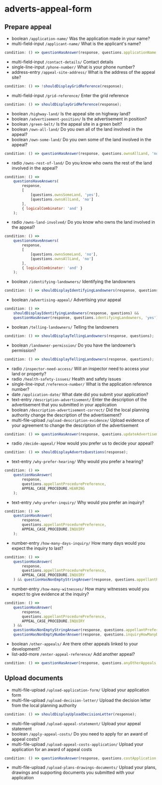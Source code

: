 # adverts-appeal-form

## Prepare appeal

- boolean `/application-name/` Was the application made in your name?
- multi-field-input `/applicant-name/` What is the applicant's name?

```js
condition: () => questionHasAnswer(response, questions.applicationName, 'no');
```

- multi-field-input `/contact-details/` Contact details
- single-line-input `/phone-number/` What is your phone number?
- address-entry `/appeal-site-address/` What is the address of the appeal site?

```js
condition: () => !shouldDisplayGridReference(response);
```

- multi-field-input `/grid-reference/` Enter the grid reference

```js
condition: () => shouldDisplayGridReference(response);
```

- boolean `/highway-land/` Is the appeal site on highway land?
- boolean `/advertisement-position/` Is the advertisement in position?
- boolean `/green-belt/` Is the appeal site in a green belt?
- boolean `/own-all-land/` Do you own all of the land involved in the appeal?
- boolean `/own-some-land/` Do you own some of the land involved in the appeal?

```js
condition: () => questionHasAnswer(response, questions.ownsAllLand, 'no');
```

- radio `/owns-rest-of-land/` Do you know who owns the rest of the land involved in the appeal?

```js
condition: () =>
	questionsHaveAnswers(
		response,
		[
			[questions.ownsSomeLand, 'yes'],
			[questions.ownsAllLand, 'no']
		],
		{ logicalCombinator: 'and' }
	);
```

- radio `/owns-land-involved/` Do you know who owns the land involved in the appeal?

```js
condition: () =>
	questionsHaveAnswers(
		response,
		[
			[questions.ownsSomeLand, 'no'],
			[questions.ownsAllLand, 'no']
		],
		{ logicalCombinator: 'and' }
	);
```

- boolean `/identifying-landowners/` Identifying the landowners

```js
condition: () => shouldDisplayIdentifyingLandowners(response, questions);
```

- boolean `/advertising-appeal/` Advertising your appeal

```js
condition: () =>
	shouldDisplayIdentifyingLandowners(response, questions) &&
	questionHasAnswer(response, questions.identifyingLandowners, 'yes');
```

- boolean `/telling-landowners/` Telling the landowners

```js
condition: () => shouldDisplayTellingLandowners(response, questions);
```

- boolean `/landowner-permission/` Do you have the landowner’s permission?

```js
condition: () => shouldDisplayTellingLandowners(response, questions);
```

- radio `/inspector-need-access/` Will an inspector need to access your land or property?
- radio `/health-safety-issues/` Health and safety issues
- single-line-input `/reference-number/` What is the application reference number?
- date `/application-date/` What date did you submit your application?
- text-entry `/description-advertisement/` Enter the description of the advertisement that you submitted in your application
- boolean `/description-advertisement-correct/` Did the local planning authority change the description of the advertisement?
- multi-file-upload `/upload-description-evidence/` Upload evidence of your agreement to change the description of the advertisement

```js
condition: () => questionHasAnswer(response, questions.updateAdvertisementDescription, 'yes');
```

- radio `/decide-appeal/` How would you prefer us to decide your appeal?

```js
condition: () => shouldDisplayAdvertsQuestions(response);
```

- text-entry `/why-prefer-hearing/` Why would you prefer a hearing?

```js
condition: () =>
	questionHasAnswer(
		response,
		questions.appellantProcedurePreference,
		APPEAL_CASE_PROCEDURE.HEARING
	);
```

- text-entry `/why-prefer-inquiry/` Why would you prefer an inquiry?

```js
condition: () =>
	questionHasAnswer(
		response,
		questions.appellantProcedurePreference,
		APPEAL_CASE_PROCEDURE.INQUIRY
	);
```

- number-entry `/how-many-days-inquiry/` How many days would you expect the inquiry to last?

```js
condition: () =>
	questionHasAnswer(
		response,
		questions.appellantProcedurePreference,
		APPEAL_CASE_PROCEDURE.INQUIRY
	) && questionHasNonEmptyStringAnswer(response, questions.appellantPreferInquiry);
```

- number-entry `/how-many-witnesses/` How many witnesses would you expect to give evidence at the inquiry?

```js
condition: () =>
	questionHasAnswer(
		response,
		questions.appellantProcedurePreference,
		APPEAL_CASE_PROCEDURE.INQUIRY
	) &&
	questionHasNonEmptyStringAnswer(response, questions.appellantPreferInquiry) &&
	questionHasNonEmptyNumberAnswer(response, questions.inquiryHowManyDays);
```

- boolean `/other-appeals/` Are there other appeals linked to your development?
- list-add-more `/enter-appeal-reference/` Add another appeal?

```js
condition: () => questionHasAnswer(response, questions.anyOtherAppeals, 'yes');
```

## Upload documents

- multi-file-upload `/upload-application-form/` Upload your application form
- multi-file-upload `/upload-decision-letter/` Upload the decision letter from the local planning authority

```js
condition: () => shouldDisplayUploadDecisionLetter(response);
```

- multi-file-upload `/upload-appeal-statement/` Upload your appeal statement
- boolean `/apply-appeal-costs/` Do you need to apply for an award of appeal costs?
- multi-file-upload `/upload-appeal-costs-application/` Upload your application for an award of appeal costs

```js
condition: () => questionHasAnswer(response, questions.costApplication, 'yes');
```

- multi-file-upload `/upload-plans-drawings-documents/` Upload your plans, drawings and supporting documents you submitted with your application

